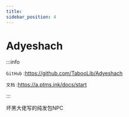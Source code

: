 ```yaml
---
title: 
sidebar_position: 4
---
```


# Adyeshach

:::info

`GitHub` :https://github.com/TabooLib/Adyeshach

`文档` :https://a.ptms.ink/docs/start

:::

坏黑大佬写的纯发包NPC
